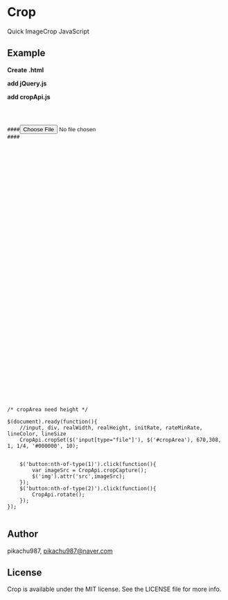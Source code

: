 # Crop

Quick ImageCrop JavaScript

## Example

**Create .html**

**add jQuery.js**

**add cropApi.js**

<pre><code>


####<input type="file" id="file">
####<div id="cropArea" style="height: 600px;"></div>
/* cropArea need height */

$(document).ready(function(){
    //input, div, realWidth, realHeight, initRate, rateMinRate, lineColor, lineSize
    CropApi.cropSet($('input[type="file"]'), $('#cropArea'), 670,308, 1, 1/4, '#000000', 10);
    

    $('button:nth-of-type(1)').click(function(){
        var imageSrc = CropApi.cropCapture();
        $('img').attr('src',imageSrc);
    });
    $('button:nth-of-type(2)').click(function(){
        CropApi.rotate();
    });
});

</code></pre>

## Author

pikachu987, pikachu987@naver.com

## License

Crop is available under the MIT license. See the LICENSE file for more info.
